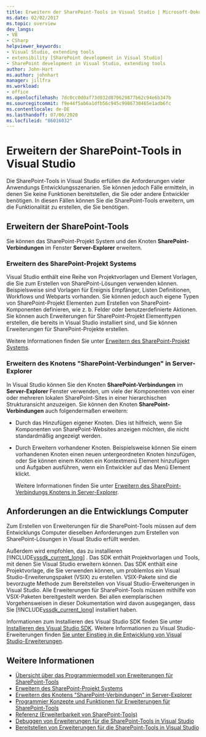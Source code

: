 ```yaml
---
title: Erweitern der SharePoint-Tools in Visual Studio | Microsoft-Dokumentation
ms.date: 02/02/2017
ms.topic: overview
dev_langs:
- VB
- CSharp
helpviewer_keywords:
- Visual Studio, extending tools
- extensibility [SharePoint development in Visual Studio]
- SharePoint development in Visual Studio, extending tools
author: John-Hart
ms.author: johnhart
manager: jillfra
ms.workload:
- office
ms.openlocfilehash: 7dc0cc0d0af73d032d870629877b62c94e6b347b
ms.sourcegitcommit: f9e44f5ab6a1dfb56c945c9986730465e1adb6fc
ms.contentlocale: de-DE
ms.lasthandoff: 07/06/2020
ms.locfileid: "86016032"
---
```

# <a name="extend-the-sharepoint-tools-in-visual-studio"></a>Erweitern der SharePoint-Tools in Visual Studio
  Die SharePoint-Tools in Visual Studio erfüllen die Anforderungen vieler Anwendungs Entwicklungsszenarien. Sie können jedoch Fälle ermitteln, in denen Sie keine Funktionen bereitstellen, die Sie oder andere Entwickler benötigen. In diesen Fällen können Sie die SharePoint-Tools erweitern, um die Funktionalität zu erstellen, die Sie benötigen.

## <a name="how-to-extend-the-sharepoint-tools"></a>Erweitern der SharePoint-Tools
 Sie können das SharePoint-Projekt System und den Knoten **SharePoint-Verbindungen** im Fenster **Server-Explorer** erweitern.

### <a name="extend-the-sharepoint-project-system"></a>Erweitern des SharePoint-Projekt Systems
 Visual Studio enthält eine Reihe von Projektvorlagen und Element Vorlagen, die Sie zum Erstellen von SharePoint-Lösungen verwenden können. Beispielsweise sind Vorlagen für Ereignis Empfänger, Listen Definitionen, Workflows und Webparts vorhanden. Sie können jedoch auch eigene Typen von SharePoint-Projekt Elementen zum Erstellen von SharePoint-Komponenten definieren, wie z. b. Felder oder benutzerdefinierte Aktionen. Sie können auch Erweiterungen für SharePoint-Projekt Elementtypen erstellen, die bereits in Visual Studio installiert sind, und Sie können Erweiterungen für SharePoint-Projekte erstellen.

 Weitere Informationen finden Sie unter [Erweitern des SharePoint-Projekt Systems](../sharepoint/extending-the-sharepoint-project-system.md).

### <a name="extend-the-sharepoint-connections-node-in-server-explorer"></a>Erweitern des Knotens "SharePoint-Verbindungen" in Server-Explorer
 In Visual Studio können Sie den Knoten **SharePoint-Verbindungen** im **Server-Explorer** Fenster verwenden, um viele der Komponenten von einer oder mehreren lokalen SharePoint-Sites in einer hierarchischen Strukturansicht anzuzeigen. Sie können den Knoten **SharePoint-Verbindungen** auch folgendermaßen erweitern:

- Durch das Hinzufügen eigener Knoten. Dies ist hilfreich, wenn Sie Komponenten von SharePoint-Websites anzeigen möchten, die nicht standardmäßig angezeigt werden.

- Durch Erweitern vorhandener Knoten. Beispielsweise können Sie einem vorhandenen Knoten einen neuen untergeordneten Knoten hinzufügen, oder Sie können einem Knoten ein Kontextmenü Element hinzufügen und Aufgaben ausführen, wenn ein Entwickler auf das Menü Element klickt.

  Weitere Informationen finden Sie unter [Erweitern des SharePoint-Verbindungs Knotens in Server-Explorer](../sharepoint/extending-the-sharepoint-connections-node-in-server-explorer.md).

## <a name="development-computer-requirements"></a>Anforderungen an die Entwicklungs Computer
 Zum Erstellen von Erweiterungen für die SharePoint-Tools müssen auf dem Entwicklungs Computer dieselben Anforderungen zum Erstellen von SharePoint-Lösungen in Visual Studio erfüllt werden.

 Außerdem wird empfohlen, das zu installieren [!INCLUDE[vssdk_current_long](../sharepoint/includes/vssdk-current-long-md.md)] . Das SDK enthält Projektvorlagen und Tools, mit denen Sie Visual Studio erweitern können. Das SDK enthält eine Projektvorlage, die Sie verwenden können, um problemlos ein Visual Studio-Erweiterungspaket (VSIX) zu erstellen. VSIX-Pakete sind die bevorzugte Methode zum Bereitstellen von Visual Studio-Erweiterungen in Visual Studio. Alle Erweiterungen für SharePoint-Tools müssen mithilfe von VSIX-Paketen bereitgestellt werden. Bei allen exemplarischen Vorgehensweisen in dieser Dokumentation wird davon ausgegangen, dass Sie [!INCLUDE[vssdk_current_long](../sharepoint/includes/vssdk-current-long-md.md)] installiert haben.

 Informationen zum Installieren des Visual Studio SDK finden Sie unter [Installieren des Visual Studio SDK](../extensibility/installing-the-visual-studio-sdk.md). Weitere Informationen zu Visual Studio-Erweiterungen finden [Sie unter Einstieg in die Entwicklung von Visual Studio-Erweiterungen](../extensibility/starting-to-develop-visual-studio-extensions.md).

## <a name="see-also"></a>Weitere Informationen

- [Übersicht über das Programmiermodell von Erweiterungen für SharePoint-Tools](../sharepoint/overview-of-the-programming-model-of-sharepoint-tools-extensions.md)
- [Erweitern des SharePoint-Projekt Systems](../sharepoint/extending-the-sharepoint-project-system.md)
- [Erweitern des Knotens "SharePoint-Verbindungen" in Server-Explorer](../sharepoint/extending-the-sharepoint-connections-node-in-server-explorer.md)
- [Programmier Konzepte und Funktionen für Erweiterungen für SharePoint-Tools](../sharepoint/programming-concepts-and-features-for-sharepoint-tools-extensions.md)
- [Referenz &#40;Erweiterbarkeit von SharePoint-Tools&#41;](../sharepoint/reference-sharepoint-tools-extensibility.md)
- [Debuggen von Erweiterungen für die SharePoint-Tools in Visual Studio](../sharepoint/debugging-extensions-for-the-sharepoint-tools-in-visual-studio.md)
- [Bereitstellen von Erweiterungen für die SharePoint-Tools in Visual Studio](../sharepoint/deploying-extensions-for-the-sharepoint-tools-in-visual-studio.md)
